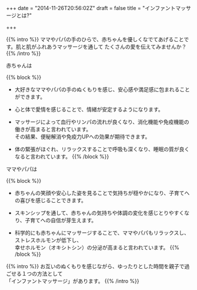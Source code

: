 +++
date = "2014-11-26T20:56:02Z"
draft = false
title = "インファントマッサージとは?"

+++

{{% intro %}}
ママやパパの手のひらで、赤ちゃんを優しくなでてあげることです。肌と肌がふれあうマッサージを通して
たくさんの愛を伝えてみませんか？
{{% /intro %}}

赤ちゃんは

{{% block %}}
* 大好きなママやパパの手のぬくもりを感じ、安心感や満足感に包まれることができます。

* 心と体で愛情を感じることで、情緒が安定するようになります。

* マッサージによって血行やリンパの流れが良くなり、消化機能や免疫機能の働きが高まると言われています。<br>
  その結果、便秘解消や免疫力UPへの効果が期待できます。

* 体の緊張がほぐれ、リラックスすることで呼吸も深くなり、睡眠の質が良くなると言われています。
{{% /block %}}

ママやパパは

{{% block %}}
* 赤ちゃんの笑顔や安心した姿を見ることで気持ちが穏やかになり、子育てへの喜びを感じることできます。

* スキンシップを通して、赤ちゃんの気持ちや体調の変化を感じとりやすくなり、子育てへの自信が芽生えます。

* 科学的にも赤ちゃんにマッサージすることで、ママやパパもリラックスし、ストレスホルモンが低下し、<br>
  幸せホルモン（オキシトシン）の分泌が高まると言われています。
{{% /block %}}

{{% intro %}}
お互いのぬくもりを感じながら、ゆったりとした時間を親子で過ごせる１つの方法として<br>
「インファントマッサージ」があります。
{{% /intro %}}